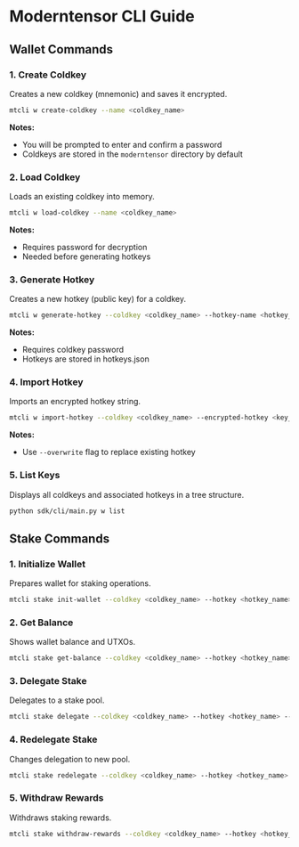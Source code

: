 # Moderntensor CLI Guide

## Wallet Commands

### 1. Create Coldkey
Creates a new coldkey (mnemonic) and saves it encrypted.  
```bash
mtcli w create-coldkey --name <coldkey_name>
```

**Notes:**

- You will be prompted to enter and confirm a password
- Coldkeys are stored in the `moderntensor` directory by default

### 2. Load Coldkey
Loads an existing coldkey into memory.  
```bash
mtcli w load-coldkey --name <coldkey_name>
```

**Notes:**

- Requires password for decryption
- Needed before generating hotkeys

### 3. Generate Hotkey
Creates a new hotkey (public key) for a coldkey.  
```bash
mtcli w generate-hotkey --coldkey <coldkey_name> --hotkey-name <hotkey_name>
```

**Notes:**

- Requires coldkey password
- Hotkeys are stored in hotkeys.json

### 4. Import Hotkey
Imports an encrypted hotkey string.  
```bash
mtcli w import-hotkey --coldkey <coldkey_name> --encrypted-hotkey <key_string> --hotkey-name <hotkey_name>
```

**Notes:**

- Use `--overwrite` flag to replace existing hotkey

### 5. List Keys
Displays all coldkeys and associated hotkeys in a tree structure. 
```bash
python sdk/cli/main.py w list
```

## Stake Commands

### 1. Initialize Wallet

Prepares wallet for staking operations.  
```bash
mtcli stake init-wallet --coldkey <coldkey_name> --hotkey <hotkey_name>
```

### 2. Get Balance
Shows wallet balance and UTXOs.  
```bash
mtcli stake get-balance --coldkey <coldkey_name> --hotkey <hotkey_name>
```

### 3. Delegate Stake
Delegates to a stake pool.  
```bash
mtcli stake delegate --coldkey <coldkey_name> --hotkey <hotkey_name> --pool-id <pool_id_hex>
```

### 4. Redelegate Stake

Changes delegation to new pool.  
```bash
mtcli stake redelegate --coldkey <coldkey_name> --hotkey <hotkey_name> --new-pool-id <new_pool_id_hex>
```

### 5. Withdraw Rewards
 Withdraws staking rewards.  
```bash
mtcli stake withdraw-rewards --coldkey <coldkey_name> --hotkey <hotkey_name>
```

